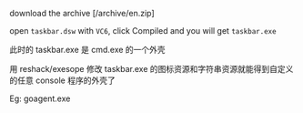 download the  archive [/archive/en.zip]

open `taskbar.dsw` with `VC6`, click Compiled and you will get `taskbar.exe`

此时的 taskbar.exe 是 cmd.exe 的一个外壳

用 reshack/exesope 修改 taskbar.exe 的图标资源和字符串资源就能得到自定义的任意 console 程序的外壳了

Eg: goagent.exe
